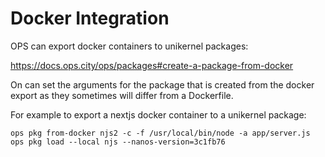 # Docker Integration

OPS can export docker containers to unikernel packages:

https://docs.ops.city/ops/packages#create-a-package-from-docker

On can set the arguments for the package that is created from the docker
export as they sometimes will differ from a Dockerfile.

For example to export a nextjs docker container to a unikernel package:

```
ops pkg from-docker njs2 -c -f /usr/local/bin/node -a app/server.js
ops pkg load --local njs --nanos-version=3c1fb76
```
